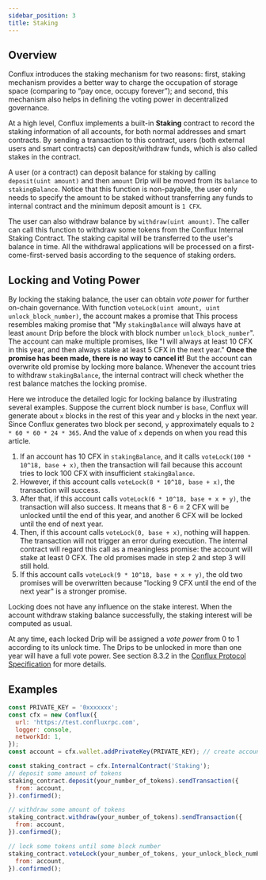 ```yaml
---
sidebar_position: 3
title: Staking
---
```


## Overview

Conflux introduces the staking mechanism for two reasons: first, staking mechanism provides a better way to charge the occupation of storage space (comparing to “pay once, occupy forever”); and second, this mechanism also helps in defining the voting power in decentralized governance.

At a high level, Conflux implements a built-in **Staking** contract to record the staking information of all accounts, for both normal addresses and smart contracts. By sending a transaction to this contract, users (both external users and smart contracts) can deposit/withdraw funds, which is also called stakes in the contract.

A user (or a contract) can deposit balance for staking by calling `deposit(uint amount)` and then `amount` Drip will be moved from its `balance` to `stakingBalance`. Notice that this function is non-payable, the user only needs to specify the amount to be staked without transferring any funds to internal contract and the minimum deposit amount is `1 CFX`.

The user can also withdraw balance by `withdraw(uint amount)`. The caller can call this function to withdraw some tokens from the Conflux Internal Staking Contract. The staking capital will be transferred to the user's balance in time. All the withdrawal applications will be processed on a first-come-first-served basis according to the sequence of staking orders.

## Locking and Voting Power

By locking the staking balance, the user can obtain *vote power* for further on-chain governance. With function `voteLock(uint amount, uint unlock_block_number)`, the account makes a promise that This process resembles making promise that "My `stakingBalance` will always have at least `amount` Drip before the block with block number `unlock_block_number`". The account can make multiple promises, like "I will always at least 10 CFX in this year, and then always stake at least 5 CFX in the next year."  **Once the promise has been made, there is no way to cancel it!** But the account can overwrite old promise by locking more balance. Whenever the account tries to withdraw `stakingBalance`, the internal contract will check whether the rest balance matches the locking promise.

Here we introduce the detailed logic for locking balance by illustrating several examples. Suppose the current block number is `base`, Conflux will generate about `x` blocks in the rest of this year and `y` blocks in the next year. Since Conflux generates two block per second, `y` approximately equals to `2 * 60 * 60 * 24 * 365`. And the value of `x` depends on when you read this article.

1. If an account has 10 CFX in `stakingBalance`, and it calls `voteLock(100 * 10^18, base + x)`, then the transaction will  fail because this account tries to lock 100 CFX with insufficient `stakingBalance`.
2. However, if this account calls `voteLock(8 * 10^18, base + x)`, the transaction will success.
3. After that, if this account calls `voteLock(6 * 10^18, base + x + y)`, the transaction will also success. It means that 8 - 6 = 2 CFX will be unlocked until the end of this year, and another 6 CFX will be locked until the end of next year.
4. Then, if this account calls `voteLock(0, base + x)`, nothing will happen. The transaction will not trigger an error during execution. The internal contract will regard this call as a meaningless promise: the account will stake at least 0 CFX. The old promises made in step 2 and step 3 will still hold.
5. If this account calls `voteLock(9 * 10^18, base + x + y)`, the old two promises will be overwritten because "locking 9 CFX until the end of the next year" is a stronger promise.

Locking does not have any influence on the stake interest. When the account withdraw staking balance successfully, the staking interest will be computed as usual.

At any time, each locked Drip will be assigned a *vote power* from 0 to 1 according to its unlock time. The Drips to be unlocked in more than one year will have a full vote power. See section 8.3.2 in the [Conflux Protocol Specification](https://conflux-protocol.s3-ap-southeast-1.amazonaws.com/tech-specification.pdf) for more details.

## Examples

```javascript
const PRIVATE_KEY = '0xxxxxxx';
const cfx = new Conflux({
  url: 'https://test.confluxrpc.com',
  logger: console,
  networkId: 1,
});
const account = cfx.wallet.addPrivateKey(PRIVATE_KEY); // create account instance

const staking_contract = cfx.InternalContract('Staking');
// deposit some amount of tokens
staking_contract.deposit(your_number_of_tokens).sendTransaction({
  from: account,
}).confirmed();

// withdraw some amount of tokens
staking_contract.withdraw(your_number_of_tokens).sendTransaction({
  from: account,
}).confirmed();

// lock some tokens until some block number
staking_contract.voteLock(your_number_of_tokens, your_unlock_block_number).sendTransaction({
  from: account,
}).confirmed();
```
